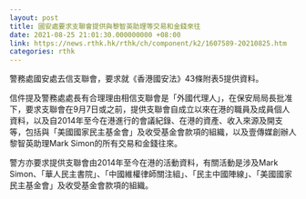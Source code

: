 ```yaml
---
layout: post
title: 國安處要求支聯會提供與黎智英助理等交易和金錢來往
date: 2021-08-25 21:01:30.000000000 +08:00
link: https://news.rthk.hk/rthk/ch/component/k2/1607589-20210825.htm
categories: rthk
---
```


警務處國安處去信支聯會，要求就《香港國安法》43條附表5提供資料。

信件提及警務處處長有合理理由相信支聯會是「外國代理人」，在保安局局長批准下，要求支聯會在9月7日或之前，提供支聯會自成立以來在港的職員及成員個人資料，以及自2014年至今在港進行的會議紀錄、在港的資產、收入來源及開支等，包括與「美國國家民主基金會」及收受基金會款項的組織，以及壹傳媒創辦人黎智英助理Mark Simon的所有交易和金錢往來。

警方亦要求提供支聯會由2014年至今在港的活動資料，有關活動是涉及Mark Simon、「華人民主書院」、「中國維權律師關注組」、「民主中國陣線」、「美國國家民主基金會」及收受基金會款項的組織。
